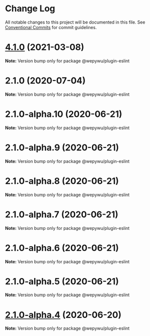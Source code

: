 # Change Log

All notable changes to this project will be documented in this file.
See [Conventional Commits](https://conventionalcommits.org) for commit guidelines.

# [4.1.0](https://github.com/zhangli344236745/wepy/compare/v2.1.0...v4.1.0) (2021-03-08)

**Note:** Version bump only for package @wepywu/plugin-eslint






# 2.1.0 (2020-07-04)

**Note:** Version bump only for package @wepywu/plugin-eslint





# 2.1.0-alpha.10 (2020-06-21)

**Note:** Version bump only for package @wepywu/plugin-eslint





# 2.1.0-alpha.9 (2020-06-21)

**Note:** Version bump only for package @wepywu/plugin-eslint





# 2.1.0-alpha.8 (2020-06-21)

**Note:** Version bump only for package @wepywu/plugin-eslint





# 2.1.0-alpha.7 (2020-06-21)

**Note:** Version bump only for package @wepywu/plugin-eslint





# 2.1.0-alpha.6 (2020-06-21)

**Note:** Version bump only for package @wepywu/plugin-eslint





# 2.1.0-alpha.5 (2020-06-21)

**Note:** Version bump only for package @wepywu/plugin-eslint





# [2.1.0-alpha.4](https://github.com/Tencent/wepy/compare/v2.1.0-alpha.2...v2.1.0-alpha.4) (2020-06-20)

**Note:** Version bump only for package @wepywu/plugin-eslint
